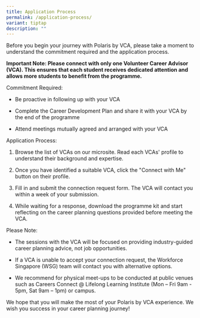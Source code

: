 ```yaml
---
title: Application Process
permalink: /application-process/
variant: tiptap
description: ""
---
```

<p>Before you begin your journey with Polaris by VCA, please take a moment
to understand the commitment required and the application process.</p>
<p><strong>Important Note: Please connect with only one Volunteer Career Advisor (VCA). This ensures that each student receives dedicated attention and allows more students to benefit from the programme.</strong>
</p>
<p>Commitment Required:</p>
<ul data-tight="true" class="tight">
<li>
<p>Be proactive in following up with your VCA</p>
</li>
<li>
<p>Complete the Career Development Plan and share it with your VCA by the
end of the programme</p>
</li>
<li>
<p>Attend meetings mutually agreed and arranged with your VCA</p>
</li>
</ul>
<p>Application Process:</p>
<ol data-tight="true" class="tight">
<li>
<p>Browse the list of VCAs on our microsite. Read each VCAs' profile to understand
their background and expertise.</p>
</li>
<li>
<p>Once you have identified a suitable VCA, click the "Connect with Me" button
on their profile.</p>
</li>
<li>
<p>Fill in and submit the connection request form. The VCA will contact you
within a week of your submission.</p>
</li>
<li>
<p>While waiting for a response, download the programme kit and start reflecting
on the career planning questions provided before meeting the VCA.</p>
</li>
</ol>
<p>Please Note:</p>
<ul data-tight="true" class="tight">
<li>
<p>The sessions with the VCA will be focused on providing industry-guided
career planning advice, not job opportunities.</p>
</li>
<li>
<p>If a VCA is unable to accept your connection request, the Workforce Singapore
(WSG) team will contact you with alternative options.</p>
</li>
<li>
<p>We recommend for physical meet-ups to be conducted at public venues such
as Careers Connect @ Lifelong Learning Institute (Mon – Fri 9am - 5pm,
Sat 9am – 1pm) or campus.</p>
</li>
</ul>
<p>We hope that you will make the most of your Polaris by VCA experience.
We wish you success in your career planning journey!</p>